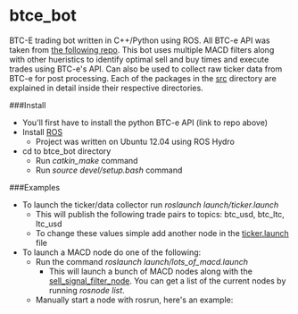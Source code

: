 btce_bot
========

BTC-E trading bot written in C++/Python using ROS. All BTC-e API was taken from [the following repo](https://github.com/alanmcintyre/btce-api). This bot uses multiple MACD filters along with other hueristics to identify optimal sell and buy times and execute trades using BTC-e's API. Can also be used to collect raw ticker data from BTC-e for post processing. Each of the packages in the [src](src) directory are explained in detail inside their respective directories.

###Install

- You'll first have to install the python BTC-e API (link to repo above)  
- Install [ROS](http://www.ros.org/install/)  
  - Project was written on Ubuntu 12.04 using ROS Hydro
- cd to btce_bot directory  
  - Run *catkin_make* command
  - Run *source devel/setup.bash* command

###Examples
- To launch the ticker/data collector run *roslaunch launch/ticker.launch*  
  - This will publish the following trade pairs to topics: btc_usd, btc_ltc, ltc_usd  
  - To change these values simple add another node in the [ticker.launch](launch/ticker.launch) file
- To launch a MACD node do one of the following:  
  - Run the command *roslaunch launch/lots_of_macd.launch*  
    - This will launch a bunch of MACD nodes along with the [sell_signal_filter_node](src/sell_signal_filter). You can get a list of the current nodes by running *rosnode list*.  
  - Manually start a node with rosrun, here's an example:
``` rosrun macd_sell_signal macd_sell_signal_node _trade_pair:="btc_usd" _short:="11" _long:="25" _sig:="8" _period:="10" _num_old_periods:="15" _spread_window:="40" _spread_value:="1.25"
